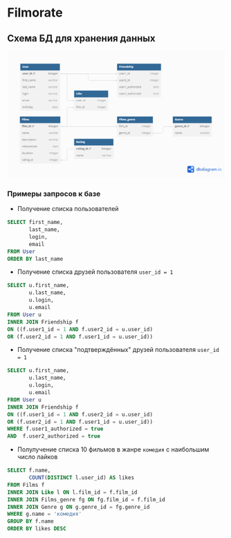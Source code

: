 # Filmorate
## Схема БД для хранения данных
  
![DB Scheme](db.png)  

### Примеры запросов к базе  
- Получение списка пользователей
```sql
SELECT first_name,  
       last_name,  
       login,  
       email  
FROM User  
ORDER BY last_name  
```
- Получение списка друзей пользователя `user_id = 1`
```sql
SELECT u.first_name,  
       u.last_name,  
       u.login,  
       u.email  
FROM User u 
INNER JOIN Friendship f 
ON ((f.user1_id = 1 AND f.user2_id = u.user_id)  
OR (f.user2_id = 1 AND f.user1_id = u.user_id))
```
  
- Получение списка "подтверждённых" друзей пользователя `user_id = 1`
```sql
SELECT u.first_name,  
       u.last_name,  
       u.login,  
       u.email  
FROM User u 
INNER JOIN Friendship f 
ON ((f.user1_id = 1 AND f.user2_id = u.user_id)  
OR (f.user2_id = 1 AND f.user1_id = u.user_id))
WHERE f.user1_authorized = true  
AND  f.user2_authorized = true  
```

- Полулучение списка 10 фильмов в жанре `комедия` с наибольшим число лайков
```sql
SELECT f.name,
       COUNT(DISTINCT l.user_id) AS likes
FROM Films f 
INNER JOIN Like l ON l.film_id = f.film_id
INNER JOIN Films_genre fg ON fg.film_id = f.film_id
INNER JOIN Genre g ON g.genre_id = fg.genre_id
WHERE g.name = 'комедия'
GROUP BY f.name
ORDER BY likes DESC
```
